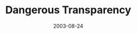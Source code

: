 ---
layout: music 
title: "Dangerous Transparency"
series: "Dangerous Conversations"
date: 2003-08-24 
description: "What if prayer wasn’t a collection of pre-arranged lines but just a conversation with God? Join us as we take a look at prayer."
audio: "http://www.crossroads.net/audio/2003%20-%20August%20-%20Dangerous%20Conversations/DC_02_08-24-03_Dangerous_Transparency.mp3"
audio-duration: "35:13"
src: "http://www.crossroads.net/players/media/series/bigscreen.danger.jpg"
---